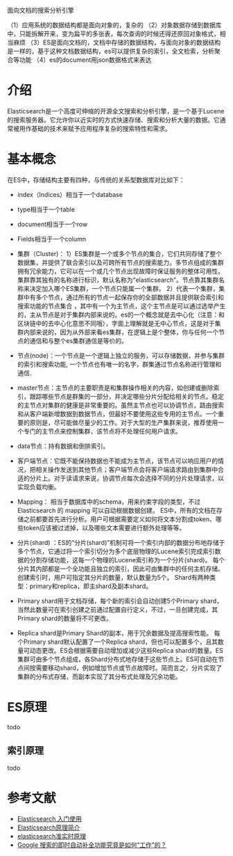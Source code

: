 

面向文档的搜索分析引擎

（1）应用系统的数据结构都是面向对象的，复杂的
（2）对象数据存储到数据库中，只能拆解开来，变为扁平的多张表，每次查询的时候还得还原回对象格式，相当麻烦
（3）ES是面向文档的，文档中存储的数据结构，与面向对象的数据结构是一样的，基于这种文档数据结构，es可以提供复杂的索引，全文检索，分析聚合等功能
（4）es的document用json数据格式来表达

# 介绍

Elasticsearch是一个高度可伸缩的开源全文搜索和分析引擎，是一个基于Lucene的搜索服务器。它允许你以近实时的方式快速存储、搜索和分析大量的数据。它通常被用作基础的技术来赋予应用程序复杂的搜索特性和需求。



# 基本概念

在ES中，存储结构主要有四种，与传统的关系型数据库对比如下：

- index（Indices）相当于一个database
- type相当于一个table
- document相当于一个row
- Fields相当于一个column
- 集群（Cluster)：
1）ES集群是一个或多个节点的集合，它们共同存储了整个数据集，并提供了联合索引以及可跨所有节点的搜索能力。多节点组成的集群拥有冗余能力，它可以在一个或几个节点出现故障时保证服务的整体可用性。集群靠其独有的名称进行标识，默认名称为“elasticsearch”。节点靠其集群名称来决定加入哪个ES集群，一个节点只能属一个集群。
2）代表一个集群，集群中有多个节点，通过所有的节点一起保存你的全部数据并且提供联合索引和搜索功能的节点集合 ，其中有一个为主节点，这个主节点是可以通过选举产生的，主从节点是对于集群内部来说的。es的一个概念就是去中心化（注意：和区块链中的去中心化意思不同哦），字面上理解就是无中心节点，这是对于集群内部来说的，因为从外部来看es集群，在逻辑上是个整体，你与任何一个节点的通信和与整个es集群通信是等价的。



- 节点(node)：一个节点是一个逻辑上独立的服务，可以存储数据，并参与集群的索引和搜索功能, 一个节点也有唯一的名字，群集通过节点名称进行管理和通信.

- master节点：主节点的主要职责是和集群操作相关的内容，如创建或删除索引，跟踪哪些节点是群集的一部分，并决定哪些分片分配给相关的节点。稳定的主节点对集群的健康是非常重要的。虽然主节点也可以协调节点，路由搜索和从客户端新增数据到数据节点，但最好不要使用这些专用的主节点。一个重要的原则是，尽可能做尽量少的工作。对于大型的生产集群来说，推荐使用一个专门的主节点来控制集群，该节点将不处理任何用户请求。

- data节点：持有数据和倒排索引。

- 客户端节点：它既不能保持数据也不能成为主节点，该节点可以响应用户的情况，把相关操作发送到其他节点；客户端节点会将客户端请求路由到集群中合适的分片上。对于读请求来说，协调节点每次会选择不同的分片处理请求，以实现负载均衡。

- Mapping： 相当于数据库中的schema，用来约束字段的类型，不过 Elasticsearch 的 mapping 可以自动根据数据创建。
ES中，所有的文档在存储之前都要首先进行分析。用户可根据需要定义如何将文本分割成token、哪些token应该被过滤掉，以及哪些文本需要进行额外处理等等。

- 分片(shard) ：ES的“分片(shard)”机制可将一个索引内部的数据分布地存储于多个节点，它通过将一个索引切分为多个底层物理的Lucene索引完成索引数据的分割存储功能，这每一个物理的Lucene索引称为一个分片(shard)。
每个分片其内部都是一个全功能且独立的索引，因此可由集群中的任何主机存储。创建索引时，用户可指定其分片的数量，默认数量为5个。
Shard有两种类型：primary和replica，即主shard及副本shard。

- Primary shard用于文档存储，每个新的索引会自动创建5个Primary shard，当然此数量可在索引创建之前通过配置自行定义，不过，一旦创建完成，其Primary shard的数量将不可更改。

- Replica shard是Primary Shard的副本，用于冗余数据及提高搜索性能。
每个Primary shard默认配置了一个Replica shard，但也可以配置多个，且其数量可动态更改。ES会根据需要自动增加或减少这些Replica shard的数量。ES集群可由多个节点组成，各Shard分布式地存储于这些节点上。ES可自动在节点间按需要移动shard，例如增加节点或节点故障时。简而言之，分片实现了集群的分布式存储，而副本实现了其分布式处理及冗余功能。



# ES原理

todo

## 索引原理

todo



# 参考文献

- [Elasticsearch 入门使用](https://juejin.im/post/58d1d7530ce4630057e6053a)
- [Elasticsearch原理简介](https://blog.csdn.net/qq_16681169/article/details/81811244)
- [elasticsearch准实时原理](https://juejin.im/post/5d1b35a1e51d45775746b990)
- [Google 搜索的即时自动补全功能究竟是如何“工作”的？](https://juejin.im/post/5da84fa5518825104d08d10b)




